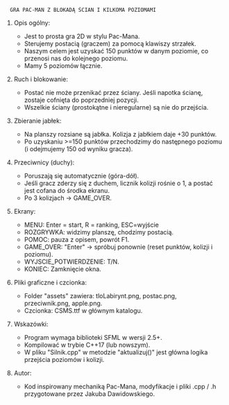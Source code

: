 
      GRA PAC-MAN Z BLOKADĄ ŚCIAN I KILKOMA POZIOMAMI


1. Opis ogólny:
   - Jest to prosta gra 2D w stylu Pac-Mana.
   - Sterujemy postacią (graczem) za pomocą klawiszy strzałek.
   - Naszym celem jest uzyskać 150 punktów w danym poziomie,
     co przenosi nas do kolejnego poziomu.
   - Mamy 5 poziomów łącznie.

2. Ruch i blokowanie:
   - Postać nie może przenikać przez ściany. 
     Jeśli napotka ścianę, zostaje cofnięta do poprzedniej pozycji.
   - Wszelkie ściany (prostokątne i nieregularne) są nie do przejścia.

3. Zbieranie jabłek:
   - Na planszy rozsiane są jabłka. Kolizja z jabłkiem daje +30 punktów.
   - Po uzyskaniu >=150 punktów przechodzimy do następnego poziomu 
     (i odejmujemy 150 od wyniku gracza).

4. Przeciwnicy (duchy):
   - Poruszają się automatycznie (góra-dół). 
   - Jeśli gracz zderzy się z duchem, licznik kolizji rośnie o 1, 
     a postać jest cofana do środka ekranu.
   - Po 3 kolizjach -> GAME_OVER.

5. Ekrany:
   - MENU: Enter = start, R = ranking, ESC=wyjście
   - ROZGRYWKA: widzimy planszę, chodzimy postacią.
   - POMOC: pauza z opisem, powrót F1.
   - GAME_OVER: "Enter" -> spróbuj ponownie (reset punktów, kolizji i poziomu).
   - WYJSCIE_POTWIERDZENIE: T/N.
   - KONIEC: Zamknięcie okna.

6. Pliki graficzne i czcionka:
   - Folder "assets" zawiera: tloLabirynt.png, postac.png, przeciwnik.png, apple.png.
   - Czcionka: CSMS.ttf w głównym katalogu.

7. Wskazówki:
   - Program wymaga biblioteki SFML w wersji 2.5+.
   - Kompilować w trybie C++17 (lub nowszym).
   - W pliku "Silnik.cpp" w metodzie "aktualizuj()" 
     jest główna logika przejścia poziomów i kolizji.

8. Autor:
   - Kod inspirowany mechaniką Pac-Mana,
     modyfikacje i pliki .cpp / .h przygotowane przez Jakuba Dawidowskiego.
